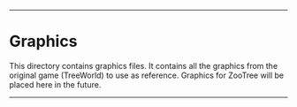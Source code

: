 
***

# Graphics

This directory contains graphics files. It contains all the graphics from the original game (TreeWorld) to use as reference. Graphics for ZooTree will be placed here in the future.

***
